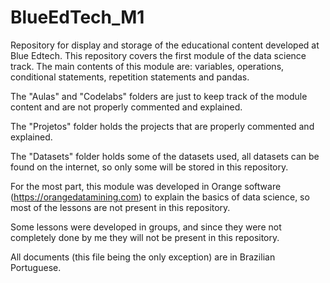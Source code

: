 # BlueEdTech_M1

Repository for display and storage of the educational content developed at Blue Edtech. This repository covers the first module of the data science track. The main contents of this module are: variables, operations, conditional statements, repetition statements and pandas. 

The "Aulas" and "Codelabs" folders are just to keep track of the module content and are not properly commented and explained.

The "Projetos" folder holds the projects that are properly commented and explained.

The "Datasets" folder holds some of the datasets used, all datasets can be found on the internet, so only some will be stored in this repository.

For the most part, this module was developed in Orange software (https://orangedatamining.com) to explain the basics of data science, so most of the lessons are not present in this repository.

Some lessons were developed in groups, and since they were not completely done by me they will not be present in this repository.

All documents (this file being the only exception) are in Brazilian Portuguese.
